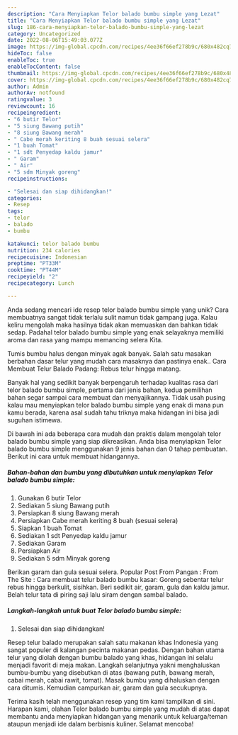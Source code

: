 ```yaml
---
description: "Cara Menyiapkan Telor balado bumbu simple yang Lezat"
title: "Cara Menyiapkan Telor balado bumbu simple yang Lezat"
slug: 186-cara-menyiapkan-telor-balado-bumbu-simple-yang-lezat
category: Uncategorized
date: 2022-08-06T15:49:03.077Z
image: https://img-global.cpcdn.com/recipes/4ee36f66ef278b9c/680x482cq70/telor-balado-bumbu-simple-foto-resep-utama.jpg
hideToc: false
enableToc: true
enableTocContent: false
thumbnail: https://img-global.cpcdn.com/recipes/4ee36f66ef278b9c/680x482cq70/telor-balado-bumbu-simple-foto-resep-utama.jpg
cover: https://img-global.cpcdn.com/recipes/4ee36f66ef278b9c/680x482cq70/telor-balado-bumbu-simple-foto-resep-utama.jpg
author: Admin
authorAv: notfound
ratingvalue: 3
reviewcount: 16
recipeingredient:
- "6 butir Telor"
- "5 siung Bawang putih"
- "8 siung Bawang merah"
- " Cabe merah keriting 8 buah sesuai selera"
- "1 buah Tomat"
- "1 sdt Penyedap kaldu jamur"
- " Garam"
- " Air"
- "5 sdm Minyak goreng"
recipeinstructions:

- "Selesai dan siap dihidangkan!"
categories:
- Resep
tags:
- telor
- balado
- bumbu

katakunci: telor balado bumbu 
nutrition: 234 calories
recipecuisine: Indonesian
preptime: "PT33M"
cooktime: "PT44M"
recipeyield: "2"
recipecategory: Lunch

---
```





Anda sedang mencari ide resep telor balado bumbu simple yang unik? Cara membuatnya sangat tidak terlalu sulit namun tidak gampang juga. Kalau keliru mengolah maka hasilnya tidak akan memuaskan dan bahkan tidak sedap. Padahal telor balado bumbu simple yang enak selayaknya memiliki aroma dan rasa yang mampu memancing selera Kita.





Tumis bumbu halus dengan minyak agak banyak. Salah satu masakan berbahan dasar telur yang mudah cara masaknya dan pastinya enak.. Cara Membuat Telur Balado Padang: Rebus telur hingga matang.

Banyak hal yang sedikit banyak berpengaruh terhadap kualitas rasa dari telor balado bumbu simple, pertama dari jenis bahan, kedua pemilihan bahan segar sampai cara membuat dan menyajikannya. Tidak usah pusing kalau mau menyiapkan telor balado bumbu simple yang enak di mana pun kamu berada, karena asal sudah tahu triknya maka hidangan ini bisa jadi suguhan istimewa.






Di bawah ini ada beberapa cara mudah dan praktis dalam mengolah telor balado bumbu simple yang siap dikreasikan. Anda bisa menyiapkan Telor balado bumbu simple menggunakan 9 jenis bahan dan 0 tahap pembuatan. Berikut ini cara untuk membuat hidangannya.

<!--inarticleads1-->

##### Bahan-bahan dan bumbu yang dibutuhkan untuk menyiapkan Telor balado bumbu simple:

1. Gunakan 6 butir Telor
1. Sediakan 5 siung Bawang putih
1. Persiapkan 8 siung Bawang merah
1. Persiapkan  Cabe merah keriting 8 buah (sesuai selera)
1. Siapkan 1 buah Tomat
1. Sediakan 1 sdt Penyedap kaldu jamur
1. Sediakan  Garam
1. Persiapkan  Air
1. Sediakan 5 sdm Minyak goreng


Berikan garam dan gula sesuai selera. Popular Post From Pangan : From The Site : Cara membuat telur balado bumbu kasar: Goreng sebentar telur rebus hingga berkulit, sisihkan. Beri sedikit air, garam, gula dan kaldu jamur. Belah telur tata di piring saji lalu siram dengan sambal balado. 

<!--inarticleads2-->

##### Langkah-langkah untuk buat Telor balado bumbu simple:


1. Selesai dan siap dihidangkan!

Resep telur balado merupakan salah satu makanan khas Indonesia yang sangat populer di kalangan pecinta makanan pedas. Dengan bahan utama telur yang diolah dengan bumbu balado yang khas, hidangan ini selalu menjadi favorit di meja makan. Langkah selanjutnya yakni menghaluskan bumbu-bumbu yang disebutkan di atas (bawang putih, bawang merah, cabai merah, cabai rawit, tomat). Masak bumbu yang dihaluskan dengan cara ditumis. Kemudian campurkan air, garam dan gula secukupnya. 

Terima kasih telah menggunakan resep yang tim kami tampilkan di sini. Harapan kami, olahan Telor balado bumbu simple yang mudah di atas dapat membantu anda menyiapkan hidangan yang menarik untuk keluarga/teman ataupun menjadi ide dalam berbisnis kuliner. Selamat mencoba!
